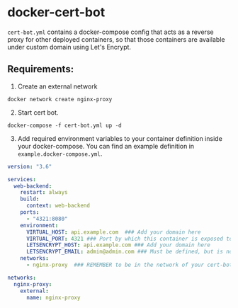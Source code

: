 # docker-cert-bot

`cert-bot.yml` contains a docker-compose config that acts as a reverse proxy for other deployed containers,
so that those containers are available under custom domain using Let's Encrypt.

## Requirements:

1. Create an external network

```shell
docker network create nginx-proxy
```

2. Start cert bot.

```shell
docker-compose -f cert-bot.yml up -d
```

3. Add required environment variables to your container definition inside your docker-compose. 
You can find an example definition in `example.docker-compose.yml`.

```yml
version: "3.6"

services:
  web-backend:
    restart: always
    build:
      context: web-backend
    ports:
      - "4321:8080"
    environment:
      VIRTUAL_HOST: api.example.com  ### Add your domain here
      VIRTUAL_PORT: 4321 ### Port by which this container is exposed to the world
      LETSENCRYPT_HOST: api.example.com ### Add your domain here
      LETSENCRYPT_EMAIL: admin@admin.com ### Must be defined, but is not validated
    networks:
      - nginx-proxy  ### REMEMBER to be in the network of your cert-bot.

networks:
  nginx-proxy:
    external:
      name: nginx-proxy
```
